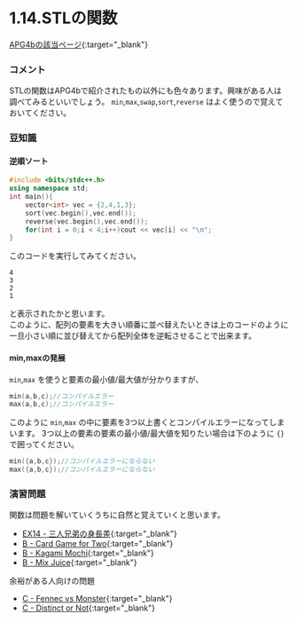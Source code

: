 1.14.STLの関数
============

[APG4bの該当ページ](https://atcoder.jp/contests/APG4b/tasks/APG4b_o){:target="_blank"}

### コメント

STLの関数はAPG4bで紹介されたもの以外にも色々あります。興味がある人は調べてみるといいでしょう。
`min`,`max`,`swap`,`sort`,`reverse` はよく使うので覚えておいてください。

### 豆知識

#### 逆順ソート

```c++
#include <bits/stdc++.h>
using namespace std;
int main(){
    vector<int> vec = {2,4,1,3};
    sort(vec.begin(),vec.end());
    reverse(vec.begin(),vec.end());
    for(int i = 0;i < 4;i++)cout << vec[i] << "\n";
}
```
このコードを実行してみてください。
```
4
3
2
1
```
と表示されたかと思います。  
このように、配列の要素を大きい順番に並べ替えたいときは上のコードのように一旦小さい順に並び替えてから配列全体を逆転させることで出来ます。

#### min,maxの発展

`min`,`max` を使うと要素の最小値/最大値が分かりますが、
```c++
min(a,b,c);//コンパイルエラー
max(a,b,c);//コンパイルエラー
```
このように `min`,`max` の中に要素を3つ以上書くとコンパイルエラーになってしまいます。
3つ以上の要素の要素の最小値/最大値を知りたい場合は下のように `{}` で囲ってください。
```c++
min({a,b,c});//コンパイルエラーにならない
max({a,b,c});//コンパイルエラーにならない
```

### 演習問題

関数は問題を解いていくうちに自然と覚えていくと思います。

- [EX14 - 三人兄弟の身長差](https://atcoder.jp/contests/apg4b/tasks/APG4b_ci){:target="_blank"}
- [B - Card Game for Two](https://atcoder.jp/contests/abc088/tasks/abc088_b){:target="_blank"}
- [B - Kagami Mochi](https://atcoder.jp/contests/abc085/tasks/abc085_b){:target="_blank"}
- [B - Mix Juice](https://atcoder.jp/contests/abc171/tasks/abc171_b){:target="_blank"}

余裕がある人向けの問題

- [C - Fennec vs Monster](https://atcoder.jp/contests/abc153/tasks/abc153_c){:target="_blank"}
- [C - Distinct or Not](https://atcoder.jp/contests/abc154/tasks/abc154_c){:target="_blank"}